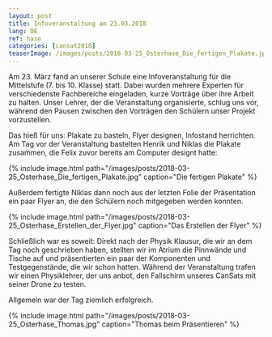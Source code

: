 ```yaml
---
layout: post
title: Infoveranstaltung am 23.03.2018
lang: DE
ref: hase
categories: [cansat2018]
teaserImage: /images/posts/2018-03-25_Osterhase_Die_fertigen_Plakate.jpg
---
```


Am 23. März fand an unserer Schule eine Infoveranstaltung für
die Mittelstufe (7. bis 10. Klasse) statt. Dabei wurden mehrere
Experten für verschiedenste Fachbereiche eingeladen, kurze Vorträge
über ihre Arbeit zu halten.
Unser Lehrer, der die Veranstaltung organisierte, schlug uns vor,
während den Pausen zwischen den Vorträgen den Schülern unser Projekt
vorzustellen.

Das hieß für uns: Plakate zu basteln, Flyer designen, Infostand herrichten.
Am Tag vor der Veranstaltung bastelten Henrik und Niklas die Plakate zusammen,
die Felix zuvor bereits am Computer designt hatte:

{% include image.html path="/images/posts/2018-03-25_Osterhase_Die_fertigen_Plakate.jpg" caption="Die fertigen Plakate" %}

Außerdem fertigte Niklas dann noch aus der letzten Folie der
Präsentation ein paar Flyer an, die den Schülern noch mitgegeben
werden konnten.

{% include image.html path="/images/posts/2018-03-25_Osterhase_Erstellen_der_Flyer.jpg" caption="Das Erstellen der Flyer" %}

Schließlich war es soweit: Direkt nach der Physik Klausur, die wir an dem Tag
noch geschrieben haben, stellten wir im Atrium die Pinnwände und Tische auf
und präsentierten ein paar der Komponenten und Testgegenstände, die wir schon hatten.
Während der Veranstaltung trafen wir einen Physiklehrer,
der uns anbot, den Fallschirm unseres CanSats mit seiner Drone zu testen.

Allgemein war der Tag ziemlich erfolgreich.

{% include image.html path="/images/posts/2018-03-25_Osterhase_Thomas.jpg" caption="Thomas beim Präsentieren" %}
